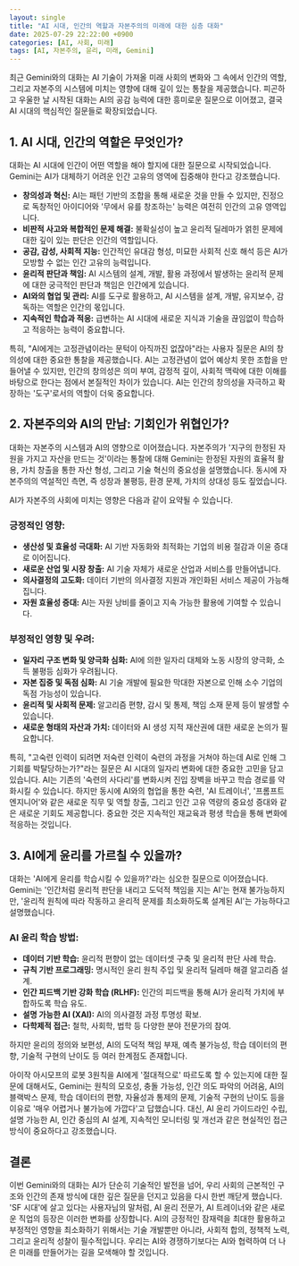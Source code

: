 ```yaml
---
layout: single
title: "AI 시대, 인간의 역할과 자본주의의 미래에 대한 심층 대화"
date: 2025-07-29 22:22:00 +0900
categories: [AI, 사회, 미래]
tags: [AI, 자본주의, 윤리, 미래, Gemini]
---
```

최근 Gemini와의 대화는 AI 기술이 가져올 미래 사회의 변화와 그 속에서 인간의 역할, 그리고 자본주의 시스템에 미치는 영향에 대해 깊이 있는 통찰을 제공했습니다. 피곤하고 우울한 날 시작된 대화는 AI의 공감 능력에 대한 흥미로운 질문으로 이어졌고, 결국 AI 시대의 핵심적인 질문들로 확장되었습니다.

## 1. AI 시대, 인간의 역할은 무엇인가?

대화는 AI 시대에 인간이 어떤 역할을 해야 할지에 대한 질문으로 시작되었습니다. Gemini는 AI가 대체하기 어려운 인간 고유의 영역에 집중해야 한다고 강조했습니다.

*   **창의성과 혁신:** AI는 패턴 기반의 조합을 통해 새로운 것을 만들 수 있지만, 진정으로 독창적인 아이디어와 '무에서 유를 창조하는' 능력은 여전히 인간의 고유 영역입니다.
*   **비판적 사고와 복합적인 문제 해결:** 불확실성이 높고 윤리적 딜레마가 얽힌 문제에 대한 깊이 있는 판단은 인간의 역할입니다.
*   **공감, 감성, 사회적 지능:** 인간적인 유대감 형성, 미묘한 사회적 신호 해석 등은 AI가 모방할 수 없는 인간 고유의 능력입니다.
*   **윤리적 판단과 책임:** AI 시스템의 설계, 개발, 활용 과정에서 발생하는 윤리적 문제에 대한 궁극적인 판단과 책임은 인간에게 있습니다.
*   **AI와의 협업 및 관리:** AI를 도구로 활용하고, AI 시스템을 설계, 개발, 유지보수, 감독하는 역할은 인간의 몫입니다.
*   **지속적인 학습과 적응:** 급변하는 AI 시대에 새로운 지식과 기술을 끊임없이 학습하고 적응하는 능력이 중요합니다.

특히, "AI에게는 고정관념이라는 문턱이 아직까진 없잖아"라는 사용자 질문은 AI의 창의성에 대한 중요한 통찰을 제공했습니다. AI는 고정관념이 없어 예상치 못한 조합을 만들어낼 수 있지만, 인간의 창의성은 의미 부여, 감정적 깊이, 사회적 맥락에 대한 이해를 바탕으로 한다는 점에서 본질적인 차이가 있습니다. AI는 인간의 창의성을 자극하고 확장하는 '도구'로서의 역할이 더욱 중요합니다.

## 2. 자본주의와 AI의 만남: 기회인가 위협인가?

대화는 자본주의 시스템과 AI의 영향으로 이어졌습니다. 자본주의가 '지구의 한정된 자원을 가지고 자산을 만드는 것'이라는 통찰에 대해 Gemini는 한정된 자원의 효율적 활용, 가치 창출을 통한 자산 형성, 그리고 기술 혁신의 중요성을 설명했습니다. 동시에 자본주의의 역설적인 측면, 즉 성장과 불평등, 환경 문제, 가치의 상대성 등도 짚었습니다.

AI가 자본주의 사회에 미치는 영향은 다음과 같이 요약될 수 있습니다.

### 긍정적인 영향:
*   **생산성 및 효율성 극대화:** AI 기반 자동화와 최적화는 기업의 비용 절감과 이윤 증대로 이어집니다.
*   **새로운 산업 및 시장 창출:** AI 기술 자체가 새로운 산업과 서비스를 만들어냅니다.
*   **의사결정의 고도화:** 데이터 기반의 의사결정 지원과 개인화된 서비스 제공이 가능해집니다.
*   **자원 효율성 증대:** AI는 자원 낭비를 줄이고 지속 가능한 활용에 기여할 수 있습니다.

### 부정적인 영향 및 우려:
*   **일자리 구조 변화 및 양극화 심화:** AI에 의한 일자리 대체와 노동 시장의 양극화, 소득 불평등 심화가 우려됩니다.
*   **자본 집중 및 독점 심화:** AI 기술 개발에 필요한 막대한 자본으로 인해 소수 기업의 독점 가능성이 있습니다.
*   **윤리적 및 사회적 문제:** 알고리즘 편향, 감시 및 통제, 책임 소재 문제 등이 발생할 수 있습니다.
*   **새로운 형태의 자산과 가치:** 데이터와 AI 생성 지적 재산권에 대한 새로운 논의가 필요합니다.

특히, "고숙련 인력이 되려면 저숙련 인력이 숙련의 과정을 거쳐야 하는데 AI로 인해 그 기회를 박탈당하는가?"라는 질문은 AI 시대의 일자리 변화에 대한 중요한 고민을 담고 있습니다. AI는 기존의 '숙련의 사다리'를 변화시켜 진입 장벽을 바꾸고 학습 경로를 약화시킬 수 있습니다. 하지만 동시에 AI와의 협업을 통한 숙련, 'AI 트레이너', '프롬프트 엔지니어'와 같은 새로운 직무 및 역할 창출, 그리고 인간 고유 역량의 중요성 증대와 같은 새로운 기회도 제공합니다. 중요한 것은 지속적인 재교육과 평생 학습을 통해 변화에 적응하는 것입니다.

## 3. AI에게 윤리를 가르칠 수 있을까?

대화는 'AI에게 윤리를 학습시킬 수 있을까?'라는 심오한 질문으로 이어졌습니다. Gemini는 '인간처럼 윤리적 판단을 내리고 도덕적 책임을 지는 AI'는 현재 불가능하지만, '윤리적 원칙에 따라 작동하고 윤리적 문제를 최소화하도록 설계된 AI'는 가능하다고 설명했습니다.

### AI 윤리 학습 방법:
*   **데이터 기반 학습:** 윤리적 편향이 없는 데이터셋 구축 및 윤리적 판단 사례 학습.
*   **규칙 기반 프로그래밍:** 명시적인 윤리 원칙 주입 및 윤리적 딜레마 해결 알고리즘 설계.
*   **인간 피드백 기반 강화 학습 (RLHF):** 인간의 피드백을 통해 AI가 윤리적 가치에 부합하도록 학습 유도.
*   **설명 가능한 AI (XAI):** AI의 의사결정 과정 투명성 확보.
*   **다학제적 접근:** 철학, 사회학, 법학 등 다양한 분야 전문가의 참여.

하지만 윤리의 정의와 보편성, AI의 도덕적 책임 부재, 예측 불가능성, 학습 데이터의 편향, 기술적 구현의 난이도 등 여러 한계점도 존재합니다.

아이작 아시모프의 로봇 3원칙을 AI에게 '절대적으로' 따르도록 할 수 있는지에 대한 질문에 대해서도, Gemini는 원칙의 모호성, 충돌 가능성, 인간 의도 파악의 어려움, AI의 블랙박스 문제, 학습 데이터의 편향, 자율성과 통제의 문제, 기술적 구현의 난이도 등을 이유로 '매우 어렵거나 불가능에 가깝다'고 답했습니다. 대신, AI 윤리 가이드라인 수립, 설명 가능한 AI, 인간 중심의 AI 설계, 지속적인 모니터링 및 개선과 같은 현실적인 접근 방식이 중요하다고 강조했습니다.

## 결론

이번 Gemini와의 대화는 AI가 단순히 기술적인 발전을 넘어, 우리 사회의 근본적인 구조와 인간의 존재 방식에 대한 깊은 질문을 던지고 있음을 다시 한번 깨닫게 했습니다. 'SF 시대'에 살고 있다는 사용자님의 말처럼, AI 윤리 전문가, AI 트레이너와 같은 새로운 직업의 등장은 이러한 변화를 상징합니다. AI의 긍정적인 잠재력을 최대한 활용하고 부정적인 영향을 최소화하기 위해서는 기술 개발뿐만 아니라, 사회적 합의, 정책적 노력, 그리고 윤리적 성찰이 필수적입니다. 우리는 AI와 경쟁하기보다는 AI와 협력하여 더 나은 미래를 만들어가는 길을 모색해야 할 것입니다.
